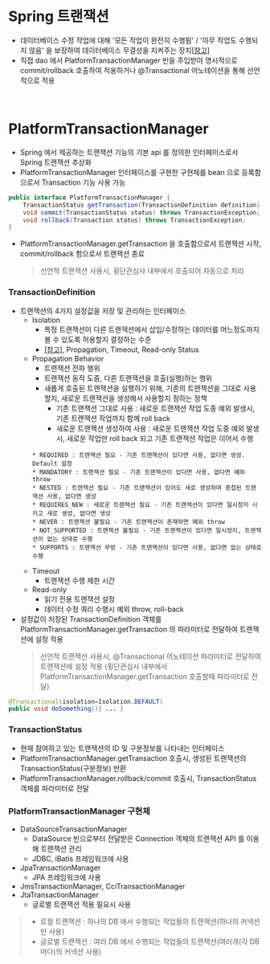 # Spring 트랜잭션
* 데이터베이스 수정 작업에 대해 '모든 작업이 완전히 수행됨' / '아무 작업도 수행되지 않음' 을 보장하여 데이터베이스 무결성을 지켜주는 장치[[참고]](https://github.com/JisooOh94/study/blob/master/RealMySQL/0.2%20%ED%8A%B8%EB%9E%9C%EC%9E%AD%EC%85%98.md)
* 직접 dao 에서 PlatformTransactionManager 빈을 주입받아 명시적으로 commit/rollback 호출하여 적용하거나 @Transactional 어노테이션을 통해 선언적으로 적용

<br>

# PlatformTransactionManager
* Spring 에서 제공하는 트랜잭션 기능의 기본 api 를 정의한 인터페이스로서 Spring 트랜잭션 추상화
* PlatformTransactionManager 인터페이스를 구현한 구현체를 bean 으로 등록함으로서 Transaction 기능 사용 가능
```java
public interface PlatformTransactionManager {
    TransactionStatus getTransaction(TransactionDefinition definition) throws TransactionException;
    void commit(TransactionStatus status) throws TransactionException;
    void rollback(Transaction status) throws TransactionException;
}
```
* PlatformTransactionManager.getTransaction 을 호출함으로서 트랜잭션 시작, commit/rollback 함으로서 트랜잭션 종료
	> 선언적 트랜잭션 사용시, 횡단관심사 내부에서 호출되어 자동으로 처리

### TransactionDefinition
* 트랜잭션의 4가지 설정값을 저장 및 관리하는 인터페이스
	* Isolation
		* 특정 트랜잭션이 다른 트랜잭션에서 삽입/수정하는 데이터를 어느정도까지 볼 수 있도록 허용할지 결정하는 수준
		* [[참고]](https://github.com/JisooOh94/study/blob/master/RealMySQL/2.2%20MySql%20%EA%B2%A9%EB%A6%AC%EC%88%98%EC%A4%80.md), Propagation, Timeout, Read-only Status
	* Propagation Behavior
		* 트랜잭션 전파 행위
		* 트랜잭션 동작 도중, 다른 트랜잭션을 호출(실행)하는 행위
		* 새롭게 호출된 트랜잭션을 실행하기 위해, 기존의 트랜잭션을 그대로 사용할지, 새로운 트랜잭션을 생성해서 사용할지 정하는 정책
			* 기존 트랜잭션 그대로 사용 : 새로운 트랜잭션 작업 도중 예외 발생시, 기존 트랜잭션 작업까지 함께 roll back
			* 새로운 트랜잭션 생성하여 사용 : 새로운 트랜잭션 작업 도중 예외 발생시, 새로운 작업만 roll back 되고 기존 트랜잭션 작업은 이어서 수행
		``` 
		* REQUIRED : 트랜잭션 필요 - 기존 트랜잭션이 있다면 사용, 없다면 생성. Default 설정
		* MANDATORY : 트랜잭션 필요 - 기존 트랜잭션이 있다면 사용, 없다면 예외 throw
		* NESTED : 트랜잭션 필요 - 기존 트랜잭션이 있어도 새로 생성하여 중첩된 트랜잭션 사용, 없다면 생성
		* REQUIRES_NEW : 새로운 트랜잭션 필요 - 기존 트랜잭션이 있다면 일시정지 시키고 새로 생성, 없다면 생성
		* NEVER : 트랜잭션 불필요 - 기존 트랜잭션이 존재하면 예외 throw
		* NOT_SUPPORTED : 트랜잭션 불필요 - 기존 트랜잭션이 있다면 일시정지, 트랜잭션이 없는 상태로 수행
		* SUPPORTS : 트랜잭션 무방 - 기존 트랜잭션이 있다면 사용, 없다면 없는 상태로 수행
		```
	* Timeout
		* 트랜잭션 수행 제한 시간
	* Read-only
		* 읽기 전용 트랜잭션 설정
		* 데이터 수정 쿼리 수행시 예외 throw, roll-back
* 설정값이 저장된 TransactionDefinition 객체를 PlatformTransactionManager.getTransaction 의 파라미터로 전달하여 트랜잭션에 설정 적용
	> 선언적 트랜잭션 사용시, @Transactional 어노테이션 파라미터로 전달하여 트랜잭션에 설정 적용 (횡단관심사 내부에서 PlatformTransactionManager.getTransaction 호출할때 파라미터로 전달) 

```java
@Transactional(isolation=Isolation.DEFAULT)
public void doSomething(){ ... }
```

### TransactionStatus
* 현재 참여하고 있는 트랜잭션의 ID 및 구분정보를 나타내는 인터페이스
* PlatformTransactionManager.getTransaction 호출시, 생성된 트랜잭션의 TransactionStatus(구분정보) 반환
* PlatformTransactionManager.rollback/commit 호출시, TransactionStatus 객체를 파라미터로 전달

### PlatformTransactionManager 구현체
* DataSourceTransactionManager
	* DataSource 빈으로부터 전달받은 Connection 객체의 트랜잭션 API 를 이용해 트랜잭션 관리
	* JDBC, iBatis 프레임워크에 사용
* JpaTransactionManager
	* JPA 프레임워크에 사용
* JmsTransactionManager, CciTransactionManager
* JtaTransactionManager
	* 글로벌 트랜잭션 적용 필요시 사용
> * 로컬 트랜잭션 : 하나의 DB 에서 수행되는 작업들의 트랜잭션(하나의 커넥션만 사용)
> * 글로벌 트랜잭션 : 여러 DB 에서 수행되는 작업들의 트랜잭션(여러개(각 DB 마다)의 커넥션 사용)